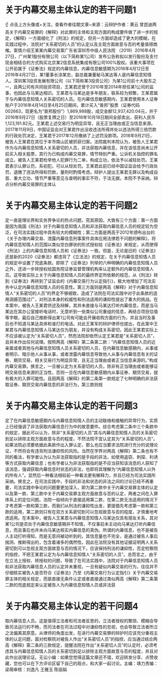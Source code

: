 # 关于内幕交易主体认定的若干问题1

☝ 点击上方头像或+关注，查看作者往期文章~来源：云辩护作者：黄云 曾崑迪两高关于内幕交易罪的《解释》对此罪的主体和主观方面的构成要件做了进一步的规定，《解释》一方面细化了《刑法》的规定，但另一方面却造成了更大的模糊，在实践过程中，法院对“关系密切的人员”的认定以及主观方面故意与否的考量值得商榷。案情介绍王某某内幕交易案广东省深圳市中级人民法院 （2019）2016年4月27日，广州某1股份有限公司（以下简称某1公司）发布公告称拟以发行股份及支付现金相结合的方式购买北京某2信息系统集成有限公司100%股权。该重大事项在公开前属于《证券法》规定的内幕信息，内幕信息敏感期为2016年4月12日至2016年4月27日，某1董事长涂某忠，副总裁兼董秘马某达等人是内幕信息知情人。深圳某3投资发展有限公司（以下简称某3投资公司）为某1公司前十大股东之一，且两公司有共同投资项目，王某君还曾于2010年至2014年担任某1公司的监事，也因此与马某达相识。王某君与马某达是多年朋友，联系较为频繁，王某君属于与内幕信息知情人关系密切的人员。在内幕信息敏感期内，王某君使用本人证券账户于2016年4月14日至4月25日期间，累计买入“普邦”股票（证券代码002663，现更名为“普邦股份”）1,869,988股，成交金额12,937,420.04元，并于2016年9月27日（股票复牌之日）至2016年10月18日期间全部卖出，获利人民币1,123,191.82元。王某君上述交易行为明显异常，且无正当理由或正当信息来源。2017年11月9日，中国证监会对王某君作出没收违法所得并处以违法所得三倍罚款的行政处罚决定，王某君于2017年12月缴纳了上述罚没款项。2018年9月21日，被告人王某君在其位于本市南山区被抓获归案。法院裁判本院认为，被告人王某君作为与内幕信息知情人关系密切的人员，非法获取内幕信息，并在该信息尚未公开前买入相关股票，其行为已构成内幕交易罪，情节特别严重。公诉机关指控的罪名成立。被告人王某君检举他人犯罪行为二单，构成立功，依法予以减轻处罚。王某君表示认罪认罚，系初犯，可以从轻处罚。王某君此前已经中国证监会给予行政处罚，退缴了违法所得和罚款，量刑时酌情考虑。辩护人提出王某君无罪以及构成自首、重大立功、情节严重等意见与查明的事实不符，于法无据，本院不予采纳。辩点分析内幕交易罪的主体认

# 关于内幕交易主体认定的若干问题2

定一直是理论界和实务界争论的热点问题，究其原因，大致有三个方面：第一方面是因为我国《刑法》对于内幕信息知情人员和非法获取内幕信息人员的规定较为空泛，在司法实践过程中具有较大的模糊性；第二方面是两高于2012年颁布出台的《关于办理内幕交易、泄露内幕信息刑事案件具体应用法律若干问题的解释》，将内幕信息知情人的范围以类似空白罪状的形式授权给《证券法》来规定，从而使得《刑法》上的内幕信息知情人员和《证券法》一致。但是，无论是旧的《证券法》还是新的2020《证券法》都违背了《立法法》的规定，在关于内幕信息知情人员的规定中设置了兜底条款。即除了《证券法》列举的六种明确的内幕信息知情人员之外，还进一步转授权给国务院证券监督管理机构来认定额外的内幕信息知情人员。这导致实际上关于内幕信息知情人员的最终界定所依赖的规范，从《刑法》转到《证券法》再转到了证监会的《内幕交易行为认定指引》，极大地增加了司法实务中认定内幕信息知情人员的任意性。第三方面则是两高《解释》对于内幕信息知情人“关系密切的人员”的界定不够细致，造成了法院在司法实践中对于此条款的适用涵摄范围过广，对刑法本身的权威性和刑法适用的谦抑性提出了重大的挑战。在本案中，被告人王某君供述及辩解，其并未直接与马某达打听内幕信息，而是当马某达在其办公室接听电话时，无意听到一些类似公司重组的信息，再结合项目估值等字眼，最后自己推断得出某1公司有可能会开展收购方面的行为，并且当时及事后也不知道马某达具体和谁打的电话。对此王某军的辩护律师也提出，在此案中王某君与内幕信息知情人马某达仅为朋友，并没有构成关系密切，因此王某君实际上不应该被认定为“关系密切人员”，然而法院却依然认定王某君是“关系密切人员”，且并未作出任何说理。按照两高《解释》第二条第二款：“内幕信息知情人员的近亲属或者其他与内幕信息知情人员关系密切的人员，在内幕信息敏感期内，从事或者明示、暗示他人从事从事，或者泄露内幕信息导致他人从事与内幕信息有关的证券、期货交易，相关交易行为明显异常，且无正当理由或者正当信息来源的。”构成内幕交易罪。换言之，一旦被认定为关系密切的人员，除非有正当理由或者能够证明交易信息来源的正当性，否则一旦在内幕信息敏感期内从事证券、期货交易，就有极大的入罪可能性。且因两高《解释》的第二条第一款规定了七种明确的非法获取证券、期货交易内幕信息的非法行为，第三款则规

# 关于内幕交易主体认定的若干问题3

定了在内幕信息敏感期内与内幕信息知情人员的主动联络和接触的异常行为，实质上已经强调了非法获取内幕信息行为中的故意要件。综合考虑第二条中三个条款中的规定，据此可以认为，除非“关系密切的人员”其与内幕信息知情人员的关系密切到足以排除主观方面故意与否的程度，不然法院不宜认定其为“关系密切的人员”。如果法院必须要依据此条款作出入罪认定，那么也应当要求法院进行充分的说理论证，不然将会有违背刑法谦抑性的风险。当然在学界对两高《解释》第二条也有不同的看法，有学者认为认为非法获取指的是手段的非法，如使用盗窃、刺探、利诱等方式获取内幕信息；也有学者认为非法获取指的是不应当获知该消息的人获知了该消息，强调获取内幕信息时状态的非法，也即将其理解为“内幕信息知情人以外的所有人”。显然后一种看法相较前一种看法更有解释力，并且已经为司法实践所采纳。换言之，在司法实践中，手段的非法和状态的非法之间的讨论已经不再重要，司法实践中争论的问题要更加深入，即为第二款中关于内幕交易罪主体的认定以及第一款、第三款中关于内幕交易罪主观方面故意与否的认定，两者之间在入罪体系上的定位问题。法院一般倾向于直接适用第二款，在第二款无法适用的情况下才考虑第一款和第三款，而我们从刑法的谦抑性出发，更提倡先考虑第一款和第三款的适用，第二款则只有在双方关系密切到可以忽视故意与否的程度，才慎重地考虑适用。在本案中，被告人王某君与内幕信息知情人马某达仅具有朋友关系，其对某1公司是否处于内幕信息敏感期并不知情，不仅事前未主动向马某达打听内幕信息，而且事后也并未向马某达核实内幕信息的真伪。所谓的内幕信息，也不是被告人主动打听得知，而是无意间被动听到的，其信息量也不完全，是通过被告人事后揣测、推断得出的，包含着诸多的偶然性。因此在法院没有其他证据证明两人关系密切到可以忽视主观方面故意与否的情况下，应该保持刑法的谦抑性，否定检察院的指控，不把王某君认定为与内幕信息知情人“关系密切的人员”。总而言之，由于在立法上授权、转授权的问题，导致了在司法实践中，法院对于内幕信息知情人员和非法获取内幕信息人员的认定并未重视，一旦有疑似内幕交易的行为，往往并不仔细核实被告人是否符合《证券法》乃至《内幕交易行为认定指引》关于内幕交易罪主体的相关规定，而是直接无条件认定或者直接通过类似两高《解释》第二条第二款的兜底规定来认定被告人为内幕信息知情人员或非法获

# 关于内幕交易主体认定的若干问题4

取内幕信息人员。这是值得立法者和司法者反思的，立法者授权的繁琐、模糊会导致司法运行的不畅，而司法者在司法过程中对谦抑性的忽视，也会导致立法者所立之法偏离其原意。从律师的角度出发，在进行内幕交易罪的辩护时应该充分重视主体的认定问题，面对检察院对被告人作出“关系密切人员”的指控，应当通过结合两高《解释》第二条的三款规定，提醒法院在作出“关系密切人员”的认定时，必须考虑其与内幕信息知情人员的关系密切到足以排除主观方面故意与否的程度，并且对此作出说理论证。无讼小编：如果您觉得这篇文章还不错，欢迎转发分享、点赞收藏，您也可以在下方评论区留下自己的观点，和大家一起讨论。主编：靖力责编：梁萌审核：刘逸凡 王雅玉 陈丽娟

